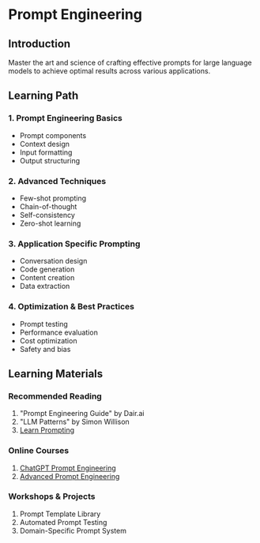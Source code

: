 # Prompt Engineering

## Introduction
Master the art and science of crafting effective prompts for large language models to achieve optimal results across various applications.

## Learning Path

### 1. Prompt Engineering Basics
- Prompt components
- Context design
- Input formatting
- Output structuring

### 2. Advanced Techniques
- Few-shot prompting
- Chain-of-thought
- Self-consistency
- Zero-shot learning

### 3. Application Specific Prompting
- Conversation design
- Code generation
- Content creation
- Data extraction

### 4. Optimization & Best Practices
- Prompt testing
- Performance evaluation
- Cost optimization
- Safety and bias

## Learning Materials

### Recommended Reading
1. "Prompt Engineering Guide" by Dair.ai
2. "LLM Patterns" by Simon Willison
3. [Learn Prompting](https://learnprompting.org/)

### Online Courses
1. [ChatGPT Prompt Engineering](https://www.deeplearning.ai/short-courses/chatgpt-prompt-engineering-for-developers/)
2. [Advanced Prompt Engineering](https://www.promptengineering.org/learn)

### Workshops & Projects
1. Prompt Template Library
2. Automated Prompt Testing
3. Domain-Specific Prompt System
